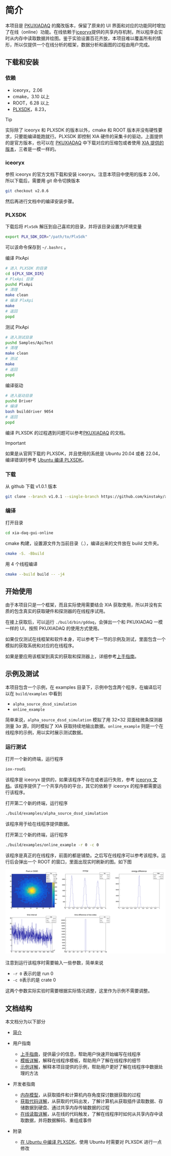 # 简介

本项目是 [PKUXIADAQ](https://github.com/wuhongyi/PKUXIADAQ) 的魔改版本，保留了原来的 UI 界面和对应的功能同时增加了在线（online）功能。在线依赖于[iceoryx](https://iceoryx.io/latest/)提供的共享内存机制，所以程序会实时从内存中读取数据并绘图。鉴于实验设置百花齐放，本项目难以覆盖所有的情形，所以仅提供一个在线分析的框架，数据分析和画图的过程由用户完成。

## 下载和安装

### 依赖

+ iceoryx，2.06
+ cmake，3.10 以上
+ ROOT，6.28 以上
+ [PLXSDK](https://www.broadcom.com/products/pcie-switches-retimers/software-dev-kits)，8.23，

> [!TIP]
>
> 实际除了 iceoryx 和 PLXSDK 的版本以外，cmake 和 ROOT 版本并没有硬性要求，只要能编译能跑就行。PLXSDK 即控制 XIA 硬件的采集卡的驱动，上面提供的是官方版本，也可以在 [PKUXIADAQ](https://github.com/wuhongyi/PKUXIADAQ) 中下载对应的压缩包或者使用 [XIA 提供的版本](https://github.com/xiallc/broadcom_pci_pcie_sdk)，三者是一模一样的。

### iceoryx

参照 iceoryx 的官方文档下载和安装 iceoryx。注意本项目中使用的版本 2.06，所以下载后，需要用 git 命令切换版本

```bash
git checkout v2.0.6
```

然后再进行文档中的编译安装步骤。

### PLXSDK

下载后将 `PlxSdk` 解压到自己喜欢的目录，并将该目录设置为环境变量

```bash
export PLX_SDK_DIR="/path/to/PlxSdk"
```

可以该命令保存到 `~/.bashrc` 。

编译 PlxApi

```bash
# 进入 PLXSDK 的目录
cd ${PLX_SDK_DIR}
# PlxApi 目录
pushd PlxApi
# 清理
make clean
# 编译 PlxApi
make
# 返回
popd
```

测试 PlxApi

```bash
# 进入测试目录
pushd Samples/ApiTest
# 清理
make clean
# 测试
make
# 返回
popd
```

编译驱动

```bash
# 进入驱动目录
pushd Driver
# 编译
bash builddriver 9054
# 返回
popd
```

编译 PLXSDK 的过程遇到问题可以参考[PKUXIADAQ](http://wuhongyi.cn/PKUXIADAQ/zh/INSTALL.html) 的文档。

> [!IMPORTANT]
>
> 如果是从官网下载的 PLXSDK，并且使用的系统是 Ubuntu 20.04 或者 22.04，编译错误时参考 [Ubuntu 编译 PLXSDK](compile_plxsdk_ubuntu.md)。

### 下载

从 github 下载 v1.0.1 版本

```bash
git clone --branch v1.0.1 --single-branch https://github.com/kinstaky/xia-daq-gui-online.git .
```

### 编译

打开目录

```bash
cd xia-daq-gui-online
```

cmake 构建，设置源文件为当前目录（.），编译出来的文件放在 build 文件夹。

```bash
cmake -S. -Bbuild
```

用 4 个线程编译

```bash
cmake --build build -- -j4
```

## 开始使用

由于本项目只是一个框架，而且实际使用需要结合 XIA 获取使用，所以并没有实质的包含真实的获取硬件和探测器的在线程序试用。

在接上获取后，可以运行 `./build/bin/gddaq`，会弹出一个和 PKUXIADAQ 一模一样的 UI，按照 PKUXIADAQ 的使用方式使用。

如果仅仅测试在线框架和软件本身，可以参考下一节的示例及测试，里面包含一个模拟的获取系统和对应的在线程序。

如果是要应用该框架到真实的获取和探测器上，详细参考[上手指南](getting_started.md)。

## 示例及测试

本项目包含一个示例，在 examples 目录下，示例中包含两个程序，在编译后可以在 `build/examples` 中看到

+ `alpha_source_dssd_simulation`
+ `online_example`

简单来说，`alpha_source_dssd_simulation` 模拟了用 32$\times$32 双面硅微条探测器测量 3$\alpha$ 源，同时模拟了 XIA 获取持续地输出数据。`online_example` 则是一个在线程序的示例，用以实时展示测试数据。

### 运行测试

打开一个新的终端，运行程序

```bash
iox-roudi
```

该程序是 iceoryx 提供的，如果该程序不存在或者运行失败，参考 [iceoryx 文档](https://iceoryx.io/latest/)。该程序提供了一个共享内存的平台，其它的依赖于 iceoryx 的程序都需要运行该程序。

打开第二个新的终端，运行程序

```bash
./build/examples/alpha_source_dssd_simulation
```

该程序用于给在线程序提供数据。

打开第三个新的终端，运行程序

```bash
./build/examples/online_example -r 0 -c 0
```

该程序是真正的在线程序，前面的都是铺垫。之后写在线程序可以参考该程序。运行后会弹出一个 ROOT 的窗口，里面出现实时刷新的图。如下图

![在线示例](images/online_example.png)

注意到运行该程序时需要输入一些参数，简单来说

+ `-r 0` 表示的是 run 0
+ `-c 0`表示的是 crate 0

这两个参数实际实验时需要根据实际情况调整，这里作为示例不需要调整。

## 文档结构

本文档分为以下部分

+ [简介](index.md)
+ 用户指南
    + [上手指南](getting_started.md)，提供最少的信息，帮助用户快速开始编写在线程序
    + [模板详解](template_walk_through.md)，解释在线程序模板，帮助用户了解在线程序的细节
    + [示例详解](example_details.md)，解释本项目提供的示例，帮助用户更好了解在线程序中数据处理的方法

+ 开发者指南
    + [内存模型](memory_model.md)，从获取插件和计算机内存角度探讨数据获取的过程
    + [获取代码详解](daq_walk_through.md)，从获取的代码出发，了解计算机从获取插件读取数据、存储数据到硬盘、通过共享内存传输数据的过程
    + [在线读取详解](online_receiver.md)，从在线的代码触发，了解在线程序时如何从共享内存中读取数据，并将数据解码、重组成事件
+ 附录
    + [在 Ubuntu 中编译 PLXSDK](compile_plxsdk_ubuntu.md)，使用 Ubuntu 时需要对 PLXSDK 进行一点修改
